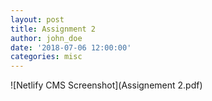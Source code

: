 ```yaml
---
layout: post
title: Assignment 2
author: john_doe
date: '2018-07-06 12:00:00'
categories: misc
---
```


![Netlify CMS Screenshot](Assignement 2.pdf)
